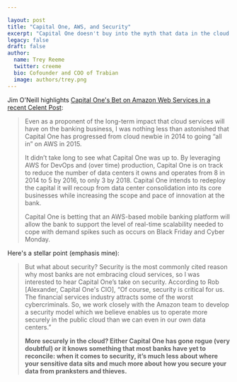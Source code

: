 ```yaml
---

layout: post
title: "Capital One, AWS, and Security"
excerpt: "Capital One doesn't buy into the myth that data in the cloud is inherently insecure."
legacy: false
draft: false
author:
  name: Trey Reeme
  twitter: creeme
  bio: Cofounder and COO of Trabian
  image: authors/trey.png
---
```


Jim O'Neill highlights [Capital One's Bet on Amazon Web Services in a recent Celent Post](http://bankingblog.celent.com/2015/10/16/conference-season-in-vegas/):

> Even as a proponent of the long-term impact that cloud services will have on the banking business, I was nothing less than astonished that Capital One has progressed from cloud newbie in 2014 to going “all in” on AWS in 2015.
>
> It didn’t take long to see what Capital One was up to.  By leveraging AWS for DevOps and (over time) production, Capital One is on track to reduce the number of data centers it owns and operates from 8 in 2014 to 5 by 2016, to only 3 by 2018.  Capital One intends to redeploy the capital it will recoup from data center consolidation into its core businesses while increasing the scope and pace of innovation at the bank.
>
> Capital One is betting that an AWS-based mobile banking platform will allow the bank to support the level of real-time scalability needed to cope with demand spikes such as occurs on Black Friday and Cyber Monday.

Here's a stellar point (emphasis mine):

> But what about security?  Security is the most commonly cited reason why most banks are not embracing cloud services, so I was interested to hear Capital One’s take on security.  According to Rob [Alexander, Capital One's CIO], “Of course, security is critical for us.  The financial services industry attracts some of the worst cybercriminals.  So, we work closely with the Amazon team to develop a security model which we believe enables us to operate more securely in the public cloud than we can even in our own data centers.”
>
> <strong>More securely in the cloud?  Either Capital One has gone rogue (very doubtful) or it knows something that most banks have yet to reconcile:  when it comes to security, it’s much less about where your sensitive data sits and much more about how you secure your data from pranksters and thieves.</strong>
